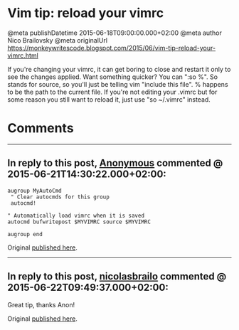 # Vim tip: reload your vimrc

@meta publishDatetime 2015-06-18T09:00:00.000+02:00
@meta author Nico Brailovsky
@meta originalUrl https://monkeywritescode.blogspot.com/2015/06/vim-tip-reload-your-vimrc.html

If you're changing your vimrc, it can get boring to close and restart it only to see the changes applied. Want something quicker? You can ":so %". So stands for source, so you'll just be telling vim "include this file". % happens to be the path to the current file. If you're not editing your .vimrc but for some reason you still want to reload it, just use "so ~/.vimrc" instead.


# Comments

---
## In reply to this post, [Anonymous]() commented @ 2015-06-21T14:30:22.000+02:00:

```
augroup MyAutoCmd
 " Clear autocmds for this group
 autocmd!

" Automatically load vimrc when it is saved
autocmd bufwritepost $MYVIMRC source $MYVIMRC

augroup end
```

Original [published here](md_blog/2015/0618_Vimtipreloadyourvimrc.md).

---
## In reply to this post, [nicolasbrailo](/md_blog) commented @ 2015-06-22T09:49:37.000+02:00:

Great tip, thanks Anon!

Original [published here](md_blog/2015/0618_Vimtipreloadyourvimrc.md).
